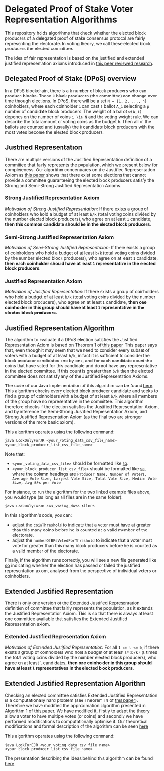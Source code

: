 # Delegated Proof of Stake Voter Representation Algorithms

This repository holds algorithms that check whether the elected block producers of a delegated proof of stake consensus protocol are fairly representing the electorate. In voting theory, we call these elected block producers the elected committee.

The idea of fair representation is based on the justified and extended justified representation axioms introduced in [this peer reviewed research](https://arxiv.org/abs/1407.8269).

## Delegated Proof of Stake (DPoS) overview

In a DPoS blockchain, there is a `k` number of block producers who can produce blocks. These `k` block producers (the committee) can change over time through elections. In DPoS, there will be a set `N = {1, 2, ..., n}` coinholders, where each coinholder `i` can cast a ballot `A_i` selecting a `p` number of candidate block producers. The weight of a ballot `w(A_i)` depends on the number of coins `i \in N` and the voting weight rule. We can describe the total amount of voting coins as the budget `b`. Then all of the ballots are counted and (usually) the `k` candidate block producers with the most votes become the elected block producers.

## Justified Representation

There are multiple versions of the Justified Representation definition of a committee that fairly represents the population, which we present below for completeness. Our algorithm concentrates on the Justified Representation Axiom as [this paper](https://arxiv.org/abs/1407.8269) shows that there exist some elections that cannot provide a committee guaranteeing the elected block producers satisfy the Strong and Semi-Strong Justified Representation Axioms.

### Strong Justified Representation Axiom

*Motivation of Strong Justified Representation:* If there exists a group of coinholders who hold a budget of at least `b/k` (total voting coins divided by the number elected block producers), who agree on at least `1` candidate, __then this common candidate should be in the elected block producers__.

### Semi-Strong Justified Representation Axiom

*Motivation of Semi-Strong Justified Representation:* If there exists a group of coinholders who hold a budget of at least `b/k` (total voting coins divided by the number elected block producers), who agree on at least `1` candidate, __then each coinholder should have at least `1` representative in the elected block producers__.

### Justified Representation Axiom

*Motivation of Justified Representation:* If there exists a group of coinholders who hold a budget of at least `b/k` (total voting coins divided by the number elected block producers), who agree on at least `1` candidate, __then one coinholder in this group should have at least `1` representative in the elected block producers__.


## Justified Representation Algorithm 
The algorithm to evaluate if a DPoS election satisfies the Justified Representation Axiom is based on Theorem 1 of [this paper](https://arxiv.org/pdf/1407.8269.pdf). This paper says that, even though it may seem that we need to consider every subset of voters with a budget of at least `b/k`, in fact it is sufficient to consider the block producer candidates one by one, and for each candidate count the coins that have voted for this candidate and do not have any representative in the elected committee. If this count is greater than `b/k` then the elected committee does not satisfy any of the Justified Representation Axioms.

The code of our Java implementation of this algorithm can be found [here](https://github.com/Luker501/DPoSVoterRepresentation/blob/master/LookOnlyForJR.java). This algorithm checks every elected block producer candidate and seeks to find a group of coinholders with a budget of at least `b/k` where all members of the group have no representative in the committee. This algorithm therefore checks if the election satisfies the Justified Representation Axiom, and by inference the Semi-Strong Justified Representation Axiom, and Strong Justified Representation Axiom (as the final two are stronger versions of the more basic axiom).

This algorithm operates using the following command:

```
java LookOnlyForJR <your_voting_data_csv_file_name> <your_block_producer_list_csv_file_name>
```
Note that:
- `<your_voting_data_csv_file>` should be formatted like [so](https://github.com/Luker501/DPoSVoterRepresentation/blob/master/Example%20Data/eos_voting_data.csv). 
- `<your_block_producer_list_csv_file>` should be formatted like [so](https://github.com/Luker501/DPoSVoterRepresentation/blob/master/Example%20Data/AllBPs.csv), where the column headings are `Producer Name, Number of Voters, Average Vote Size, Largest Vote Size, Total Vote Size, Median Vote Size, Avg BPs per Vote` 

For instance, to run the algorithm for the two linked example files above, you would type (as long as all files are in the same folder):

```
java LookOnlyForJR eos_voting_data AllBPs
``` 

In this algorithm's code, you can:
- adjust the `coinThreshold` to indicate that a voter must have at greater than this many coins before he is counted as a valid member of the electorate. 
- adjust the `numberOfBPsVotedForThreshold` to indicate that a voter must vote for greater than this many block producers before he is counted as a valid member of the electorate.

Finally, if the algorithm runs correctly, you will see a new file generated like [so](https://github.com/Luker501/DPoSVoterRepresentation/blob/master/Example%20Data/Analysed_eos_voting_data.csv) indicating whether the election has passed or failed the justified representation axiom, analysed from the perspective of individual voters or coinholders.

## Extended Justified Representation

There is only one version of the Extended Justified Representation definition of committee that fairly represents the population, as it extends the Justified Representation Axiom. This is so that there is always at least one committee available that satisfies the Extended Justified Representation axiom.

### Extended Justified Representation Axiom

*Motivation of Extended Justified Representation:* For all `1 <= l <= k`, if there exists a group of coinholders who hold a budget of at least `l*(b/k)` (`l` times the total voting coins divided by the number elected block producers), who agree on at least `l` candidates, __then one coinholder in this group should have at least `l` representatives in the elected block producers__.

## Extended Justified Representation Algorithm

Checking an elected committee satisfies Extended Justified Representation is a computationally hard problem (see Theorem 14 of [this paper](https://arxiv.org/pdf/1407.8269.pdf)). Therefore we have modified the approximation algorithm presented in Algorithm 1 of [this paper](https://fpt.akt.tu-berlin.de/publications/skowron_ejr_poly.pdf). We have modified it, firstly to adapt the theory allow a voter to have multiple votes (or coins) and secondly we have performed modifications to computationally optimise it. Our theoretical modifications and formal description of the algorithm can be seen [here](https://github.com/Luker501/DPoSVoterRepresentation/blob/master/EJRTheoryAndAlgorithm.pdf)

This algorithm operates using the following command:

```
java LookForEJR <your_voting_data_csv_file_name> <your_block_producer_list_csv_file_name>
```
The presentation describing the ideas behind this algorithm can be found [here](https://docs.google.com/presentation/d/1rTHXWrsVhZQLD3_vixjb7qRhoj7InFbZr1pnLa_bqsk/edit?usp=sharing)
